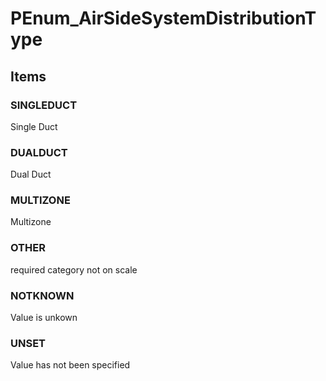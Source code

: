 # PEnum_AirSideSystemDistributionType

## Items

### SINGLEDUCT
Single Duct

### DUALDUCT
Dual Duct

### MULTIZONE
Multizone

### OTHER
required category not on scale

### NOTKNOWN
Value is unkown

### UNSET
Value has not been specified

